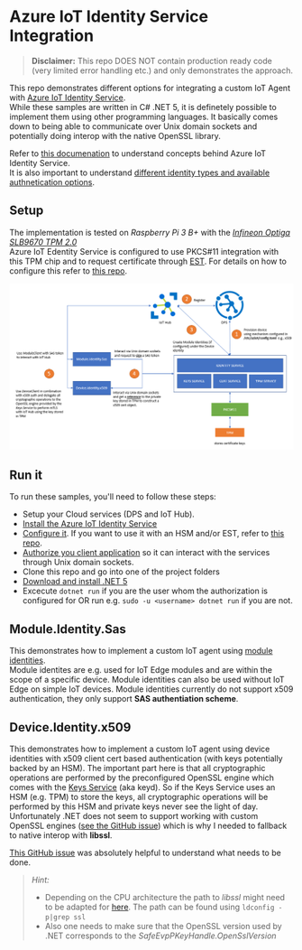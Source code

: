 # Azure IoT Identity Service Integration

> **Disclaimer:** This repo DOES NOT contain production ready code (very limited error handling etc.) and only demonstrates the approach.

This repo demonstrates different options for integrating a custom IoT Agent with [Azure IoT Identity Service](https://azure.github.io/iot-identity-service/).  
While these samples are written in C# .NET 5, it is definetely possible to implement them using other programming languages. It basically comes down to being able to communicate over Unix domain sockets and potentially doing interop with the native OpenSSL library.  

Refer to [this documenation](https://azure.github.io/iot-identity-service/develop-an-agent.html) to understand concepts behind Azure IoT Identity Service.  
It is also important to understand [different identity types and available authnetication options](https://azure.github.io/iot-identity-service/develop-an-agent.html#connecting-your-agent-to-iot-hub).

## Setup
The implementation is tested on *Raspberry Pi 3 B+* with the [*Infineon Optiga SLB9670 TPM 2.0*](https://www.infineon.com/cms/en/product/security-smart-card-solutions/optiga-embedded-security-solutions/optiga-tpm/slb-9670vq2.0/)  
Azure IoT Edentity Service is configured to use PKCS#11 integration with this TPM chip and to request certificate through [EST](https://datatracker.ietf.org/doc/html/rfc7030). 
For details on how to configure this refer to [this repo](https://github.com/arlotito/iot-edge-1.2-tpm/blob/main/step-by-step.md).  

![The Big Picture](./images/big-picture.PNG)

## Run it
To run these samples, you'll need to follow these steps:
- Setup your Cloud services (DPS and IoT Hub).
- [Install the Azure IoT Identity Service](https://azure.github.io/iot-identity-service/installation.html)
- [Configure it](https://azure.github.io/iot-identity-service/installation.html). If you want to use it with an HSM and/or EST, refer to [this repo](https://github.com/arlotito/iot-edge-1.2-tpm/blob/main/step-by-step.md).
- [Authorize you client application](https://azure.github.io/iot-identity-service/develop-an-agent.html#client-authorization) so it can interact with the services through Unix domain sockets.
- Clone this repo and go into one of the project folders
- [Download and install .NET 5](https://dotnet.microsoft.com/download)
- Excecute ```dotnet run``` if you are the user whom the authorization is configured for OR run e.g. ```sudo -u <username> dotnet run``` if you are not.

## Module.Identity.Sas
This demonstrates how to implement a custom IoT agent using [module identities](https://docs.microsoft.com/en-us/azure/iot-hub/iot-hub-portal-csharp-module-twin-getstarted).  
Module identites are e.g. used for IoT Edge modules and are within the scope of a specific device. Module identities can also be used without IoT Edge on simple IoT devices. Module identities currently do not support x509 authentication, they only support **SAS authentiation scheme**.

## Device.Identity.x509
This demonstrates how to implement a custom IoT agent using device identities with x509 client cert based authentication (with keys potentially backed by an HSM). The important part here is that all  cryptographic operations are performed by the preconfigured OpenSSL engine which comes with the [Keys Service](https://azure.github.io/iot-identity-service/api/keys-service.html) (aka keyd). So if the Keys Service uses an HSM (e.g. TPM) to store the keys, all cryptographic operations will be performed by this HSM and private keys never see the light of day. Unfortunately .NET does not seem to support working with custom OpenSSL engines ([see the GitHub issue](https://github.com/dotnet/runtime/issues/37383)) which is why I needed to fallback to native interop with **libssl**.  

[This GitHub issue](https://github.com/Azure-Samples/azure-iot-samples-csharp/issues/61) was absolutely helpful to understand what needs to be done. 

> *Hint:*  
> - Depending on the CPU architecture the path to *libssl* might need to be adapted for [here](./Device.Identity.x509/NativeMethods.cs). The path can be found using ```ldconfig -p|grep ssl```  
> - Also one needs to make sure that the OpenSSL version used by .NET corresponds to the *SafeEvpPKeyHandle.OpenSslVersion*
